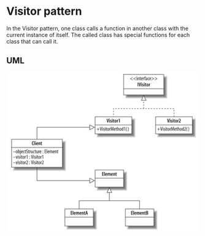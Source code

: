 # Visitor pattern

In the Visitor pattern, one class calls a function in another class with the current instance of itself. 
The called class has special functions for each class that can call it. 

## UML

![Alt text](../../uml/visitor.jpg)
